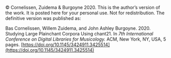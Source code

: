 
© Cornelissen, Zuidema & Burgoyne 2020. 
This is the author’s version of the work. It is posted here for your personal 
use. Not for redistribution. The definitive version was published as:

Bas Cornelissen, Willem Zuidema, and John Ashley Burgoyne. 2020. 
Studying Large Plainchant Corpora Using chant21. 
In *7th International Conference on Digital Libraries for Musicology.* 
ACM, New York, NY, USA, 5 pages.
[https://doi.org/10.1145/3424911.3425514](https://doi.org/10.1145/3424911.3425514)
